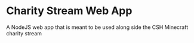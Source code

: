 # Charity Stream Web App
A NodeJS web app that is meant to be used along side the CSH Minecraft charity stream
